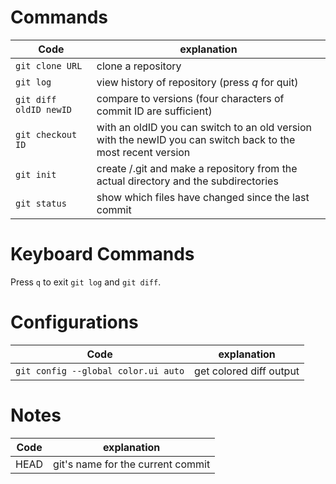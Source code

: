# Commands
| Code                   | explanation                                                  |
| ---------------------- | ------------------------------------------------------------ |
| `git clone URL`        | clone a repository                                           |
| `git log`              | view history of repository (press *q* for quit)              |
| `git diff oldID newID` | compare to versions (four characters of commit ID are sufficient) |
| `git checkout ID`      | with an oldID you can switch to an old version<br />with the newID you can switch back to the most recent version |
| `git init`             | create /.git and make a repository from the actual directory and the subdirectories |
| `git status`           | show which files have changed since the last commit          |


# Keyboard Commands
Press `q` to exit `git log` and `git diff`.

# Configurations
| Code                                | explanation             |
| ----------------------------------- | ----------------------- |
| `git config --global color.ui auto` | get colored diff output |

# Notes

| Code | explanation                       |
| ---- | --------------------------------- |
| HEAD | git's name for the current commit |

